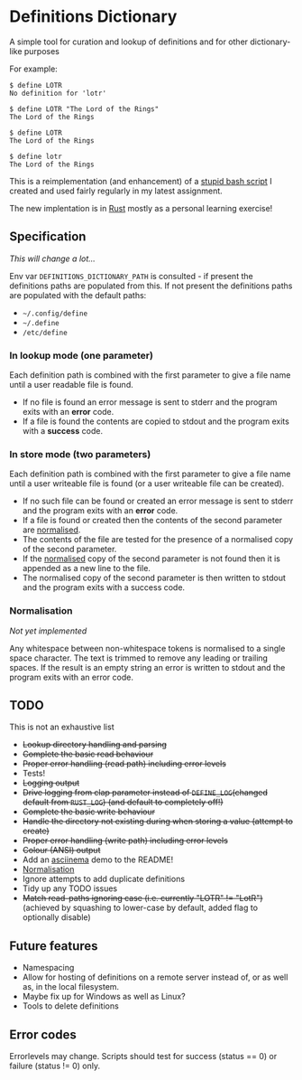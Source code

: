 # Definitions Dictionary

A simple tool for curation and lookup of definitions and for other dictionary-like purposes

For example:
```
$ define LOTR
No definition for 'lotr'

$ define LOTR "The Lord of the Rings"
The Lord of the Rings

$ define LOTR
The Lord of the Rings

$ define lotr
The Lord of the Rings
```

This is a reimplementation (and enhancement) of a [stupid bash script](https://github.com/dcminter/define) I created 
and used fairly regularly in my latest assignment.

The new implentation is in [Rust](https://www.rust-lang.org/) mostly as a personal learning exercise!

## Specification

*This will change a lot...*

Env var `DEFINITIONS_DICTIONARY_PATH` is consulted - if present the definitions paths are populated from this. If not present
the definitions paths are populated with the default paths:

  * `~/.config/define`
  * `~/.define`
  * `/etc/define` 

### In lookup mode (one parameter)

Each definition path is combined with the first parameter to give a file name until a user readable file is found.

  * If no file is found an error message is sent to stderr and the program exits with an **error** code.
  * If a file is found the contents are copied to stdout and the program exits with a **success** code.

### In store mode (two parameters)

Each definition path is combined with the first parameter to give a file name until a user writeable file is 
found (or a user writeable file can be created).

  * If no such file can be found or created an error message is sent to stderr and the program exits with an **error** code.
  * If a file is found or created then the contents of the second parameter are [normalised](#normalisation).
  * The contents of the file are tested for the presence of a normalised copy of the second parameter.
  * If the [normalised](#normalisation) copy of the second parameter is not found then it is appended as a new line to the file.
  * The normalised copy of the second parameter is then written to stdout and the program exits with a success code.

### Normalisation

*Not yet implemented*

Any whitespace between non-whitespace tokens is normalised to a single space character. The text is trimmed to remove 
any leading or trailing spaces. If the result is an empty string an error is written to stdout and the program exits 
with an error code.

## TODO

This is not an exhaustive list

  * ~~Lookup directory handling and parsing~~
  * ~~Complete the basic read behaviour~~
  * ~~Proper error handling (read path) including error levels~~
  * Tests!
  * ~~Logging output~~
  * ~~Drive logging from clap parameter instead of `DEFINE_LOG`(changed default from `RUST_LOG`) (and default to completely off!)~~
  * ~~Complete the basic write behaviour~~
  * ~~Handle the directory not existing during when storing a value (attempt to create)~~
  * ~~Proper error handling (write path) including error levels~~
  * ~~Colour (ANSI) output~~
  * Add an [asciinema](https://asciinema.org/) demo to the README!
  * [Normalisation](#Normalisation)
  * Ignore attempts to add duplicate definitions
  * Tidy up any TODO issues
  * ~~Match read-paths ignoring case (i.e. currently "LOTR" != "LotR")~~ (achieved by squashing to lower-case by default, added flag to optionally disable)

## Future features

  * Namespacing
  * Allow for hosting of definitions on a remote server instead of, or as well as, in the local filesystem.
  * Maybe fix up for Windows as well as Linux?
  * Tools to delete definitions

## Error codes

Errorlevels may change. Scripts should test for success (status == 0) or failure (status != 0) only.